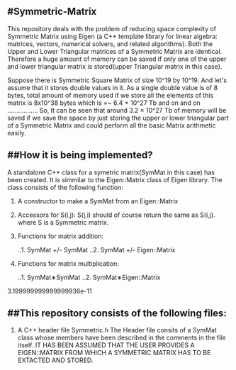 #Symmetric-Matrix
--------------------------------------------------------------------------------------------------------------
This repository deals with the problem of reducing  space complexity of Symmetric Matrix using Eigen
(a C++ template library for linear algebra: matrices, vectors, numerical solvers, and related algorithms).
Both the Upper and Lower Triangular matrices of a Symmetric Matrix are identical. Therefore a huge amount of
memory can be saved if only one of the upper and lower triangular matrix is stored(upper Triangular matrix 
in this case).

Suppose there is Symmetric Square Matrix of size 10^19 by 10^19. And let's assume that it stores double values
in it. As a single double value is of 8 bytes, total amount of memory used if we store all the elements of this matrix is 8x10^38 bytes which is =~ 6.4 × 10^27 Tb and on and on .................
So, It can be seen that around 3.2 × 10^27 Tb of memory will be saved if we  save the space by just storing the upper or lower triangular part of a Symmetric Matrix and could perform all the basic Matrix arithmetic easily.


##How it is being implemented?
----------------------------------------------------------------------------------------------------------------
A standalone C++ class for a symetric matrix(SymMat in this case) has been created. It is simmilar to 
the Eigen::Matrix class of Eigen library.
The class consists of the following function:
1. A constructor to make a SymMat from an Eigen::Matrix
2. Accessors for S(i,j): S(j,i) should of course return the same as S(i,j). where S is a Symmetric matrix.
3. Functions for matrix addition:

   ..1.  SymMat +/- SymMat
   ..2. SymMat +/- Eigen::Matrix
4. Functions for matrix multiplication:

   ..1.  SymMat∗SymMat
   ..2. SymMat∗Eigen::Matrix

3.199999999999999936e-11

##This repository consists of the following files:
-----------------------------------------------------------------------------------------------------------------
1. A C++ header file Symmetric.h
   The Header file consits of a SymMat class whose members have been described in the comments in the file itself.
   IT HAS BEEN ASSUMED THAT THE USER PROVIDES A EIGEN::MATRIX FROM WHICH A SYMMETRIC MATRIX HAS TO BE EXTACTED AND STORED.
